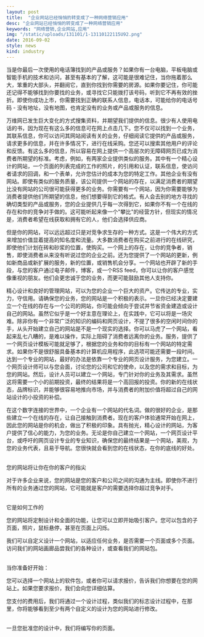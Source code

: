 ```yaml
---
layout: post
title:  "企业网站已经悄悄的转变成了一种网络营销应用"
desc: "企业网站已经悄悄的转变成了一种网络营销应用"
keywords: "网络营销,企业网站,应用"
img: "/static/uploads/131101/1-13110122115U92.png"
date: 2016-09-02
style: news
kind: industry
---
```


当是你最后一次使用的电话簿找到的产品或服务？如果你有一台电脑，平板电脑或智能手机的技术和访问，甚至有基本的了解，这可能是很难记住，当你拖着那么大，笨重的大部头，并翻阅它，直到你找到你需要的房源。如果你要记住，你可能还记得不能够找到你要找的业务，或寻找它只能拨打该号码，听到它不再有效的挫折。即使你成功上市，你需要找到正确的联系人信息，电话本，可能给你的电话号码 - 没有地址，没有地图，也肯定没有的业务或产品或服务的信息。

万维网已发生巨大变化的方式搜集资料，并期望我们提供的信息。很少有人使用电话的书，因为现在有这么多的信息可在网上点击几下。您不仅可以找到一个业务，其联系信息，你可以访问其网站阅读有关的业务，仔细阅读它提供的产品或服务，请求更多的信息，并在许多情况下，进行在线采购。您还可以搜索其他用户的评论和反馈。有这么多的信息，所以容易在网上提供一个高层次的无障碍网页已成为消费者所期望的标准。考虑，例如，有两家企业提供类似的服务。其中有一个精心设计的网站，一个页面的列表完成的工作的照片，的引用和认证，联系信息，使访问者请求的回调，和一个表单，允许您估计的成本为您的特定工作。其他企业有没有网站。即使有类似的服务质量，该公司提供一个网站的存在，以满足消费者的期望比没有网站的公司很可能获得更多的业务。你需要有一个网站，因为你需要能够为消费者提供他们所期望的信息，他们想要得到它的格式。有人会去别的地方寻找的确切类型的产品或服务，您的企业提供几乎每一次得到它，如果你不有一个在线的存在和你的竞争对手做的。这可能听起来像一个"攀比"的经营方针，但现实的情况是，消费者希望在线获取和拥有它的人，他们会选择供应商。

但是你的网站，可以远远超过只是对竞争求生存的一种方式。这是一个伟大的方式来增加价值显着提高的知名度和流量。大多数消费者在购买之前进行的在线研究，即使他们计划在砖和砂浆的位置，使购买。一个网上的存在，让你的竞争者，销售，即使消费者从来没有听说过您的企业之前。还为您提供了一个网站的更新，例如新商品或新扩展的服务，新的位置，或销售机会分享。一个网站也开辟了新的手段，与您的客户通过电子邮件，博客，或一个RSS feed，你可以让你的客户感觉像重视的朋友。他们会更忠诚于您的业务，而更可能鼓励其他人支持你。

精心设计和良好的管理网站，可以为您的企业一个巨大的资产。它传达的专业，实力，守信用。请确保您的业务，您的网站是一个积极的表示。一旦你已经决定要建立一个在线的存在与一个公司的网站，你可能会倾向于尝试并节省资金建造或设计自己的网站。虽然它似乎是一个好主意在理论上，在实践中，它可以将是一场灾难。除非你有一个非常广泛的知识的编码和网页设计，不提了很多的空闲时间你的手，从头开始建立自己的网站是不是一个现实的选择。你可以马虎了一个网站，看起来乱七八糟的，是难以操作，实际上阻碍了消费者远离你的业务。服务，提供了一个网页设计模板可能就足够了，根据您的业务和你的目标有一个网站的特定需求。如果你不是很舒服具备基本的计算机应用程序，此选项可能还需要一段时间。达到一个专业的网站，最好的办法是依靠一个专业的网页设计服务，为您建立。一个网页设计师可以与您会面，讨论您的公司和它的使命，以及您的需求和目标，为您的网站。然后，设计人员可以建立一个网站，专门针对你的业务及其需求。虽然这将需要一个小的前期投资，最终的结果将是一个高回报的投资。你的新的在线状态，品牌标识，并能够很容易地推向市场，并与消费者的附加价值将超过自己的网站设计的小投资的补偿。

在这个数字连接的世界中，一个企业有一个网站的代名词。做的很好的企业，是那些建立一个在线的存在，让自己接触到消费者。现在的客户体验通常开始在网上，​​因此您的网站是你的机会，做出了积极的印象。具有抛光，精心设计的网站，为客户提供了信心的能力，为您的业务。无论是你自己建立一个网站，一个网页设计平台，或呼吁的网页设计专业的专业知识，确保您的最终结果是一个网站，美观，为您的业务代表，且易于导航。您很快就会看到您的在线状态，在你的底线的好处。

<br />
您的网站将让你在你的客户的指尖

对于许多企业来说，您的网站是您的客户和公司之间的沟通为主线。即使你不进行所有的业务通过您的网站，它可能就是客户的需要选择你超过竞争对手。

<br />
它是如何工作的

您的网站将定制设计和全面的功能，让您可以立即开始吸引客户。您可以包含的子页面，照片，鼠标悬停，甚至在页面上闪烁。

我们可以自定义设计一个网站，以适应任何业务，是否需要一个页面或多个页面。访问我们的网站画廊品尝我们的各种设计，或查看我们的网站包。

<br />
当你准备好开始：

您可以选择一个网站上的软件包，或者你可以请求报价，告诉我们你想要在您的网站上。如果您要求报价，我们会向您详细估算。

您支付的费用后，我们将通过一个设计过程，类似我们的标志设计过程中，在那里，你将能够看到至少有两个自定义的设计为您的网站进行修改。

<br />
一旦您批准您的设计中，我们将编写你的页面。
